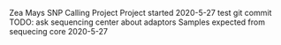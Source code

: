 Zea Mays SNP Calling Project
Project started 2020-5-27
test git commit
TODO: ask sequencing center about adaptors
Samples expected from sequecing core 2020-5-27
